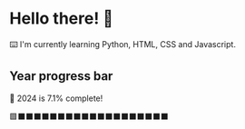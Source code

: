 # Hello there! 👋

⌨️ I'm currently learning Python, HTML, CSS and Javascript.

## Year progress bar

📅 2024 is 7.1% complete!

🟩⬛⬛⬛⬛⬛⬛⬛⬛⬛⬛⬛⬛⬛⬛⬛⬛⬛⬛⬛